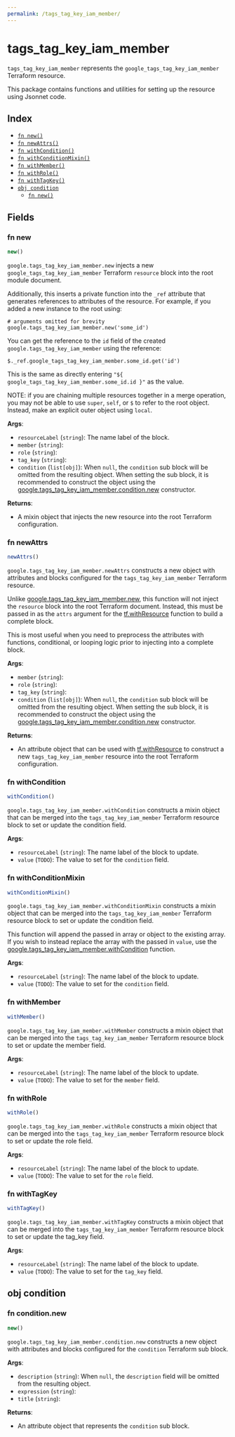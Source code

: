 ```yaml
---
permalink: /tags_tag_key_iam_member/
---
```


# tags_tag_key_iam_member

`tags_tag_key_iam_member` represents the `google_tags_tag_key_iam_member` Terraform resource.



This package contains functions and utilities for setting up the resource using Jsonnet code.


## Index

* [`fn new()`](#fn-new)
* [`fn newAttrs()`](#fn-newattrs)
* [`fn withCondition()`](#fn-withcondition)
* [`fn withConditionMixin()`](#fn-withconditionmixin)
* [`fn withMember()`](#fn-withmember)
* [`fn withRole()`](#fn-withrole)
* [`fn withTagKey()`](#fn-withtagkey)
* [`obj condition`](#obj-condition)
  * [`fn new()`](#fn-conditionnew)

## Fields

### fn new

```ts
new()
```


`google.tags_tag_key_iam_member.new` injects a new `google_tags_tag_key_iam_member` Terraform `resource`
block into the root module document.

Additionally, this inserts a private function into the `_ref` attribute that generates references to attributes of the
resource. For example, if you added a new instance to the root using:

    # arguments omitted for brevity
    google.tags_tag_key_iam_member.new('some_id')

You can get the reference to the `id` field of the created `google.tags_tag_key_iam_member` using the reference:

    $._ref.google_tags_tag_key_iam_member.some_id.get('id')

This is the same as directly entering `"${ google_tags_tag_key_iam_member.some_id.id }"` as the value.

NOTE: if you are chaining multiple resources together in a merge operation, you may not be able to use `super`, `self`,
or `$` to refer to the root object. Instead, make an explicit outer object using `local`.

**Args**:
  - `resourceLabel` (`string`): The name label of the block.
  - `member` (`string`): 
  - `role` (`string`): 
  - `tag_key` (`string`): 
  - `condition` (`list[obj]`):  When `null`, the `condition` sub block will be omitted from the resulting object. When setting the sub block, it is recommended to construct the object using the [google.tags_tag_key_iam_member.condition.new](#fn-tagstagkeyiammemberconditionnew) constructor.

**Returns**:
- A mixin object that injects the new resource into the root Terraform configuration.


### fn newAttrs

```ts
newAttrs()
```


`google.tags_tag_key_iam_member.newAttrs` constructs a new object with attributes and blocks configured for the `tags_tag_key_iam_member`
Terraform resource.

Unlike [google.tags_tag_key_iam_member.new](#fn-tagstagkeyiammembernew), this function will not inject the `resource`
block into the root Terraform document. Instead, this must be passed in as the `attrs` argument for the
[tf.withResource](https://github.com/tf-libsonnet/core/tree/main/docs#fn-withresource) function to build a complete block.

This is most useful when you need to preprocess the attributes with functions, conditional, or looping logic prior to
injecting into a complete block.

**Args**:
  - `member` (`string`): 
  - `role` (`string`): 
  - `tag_key` (`string`): 
  - `condition` (`list[obj]`):  When `null`, the `condition` sub block will be omitted from the resulting object. When setting the sub block, it is recommended to construct the object using the [google.tags_tag_key_iam_member.condition.new](#fn-tagstagkeyiammemberconditionnew) constructor.

**Returns**:
  - An attribute object that can be used with [tf.withResource](https://github.com/tf-libsonnet/core/tree/main/docs#fn-withresource) to construct a new `tags_tag_key_iam_member` resource into the root Terraform configuration.


### fn withCondition

```ts
withCondition()
```

`google.tags_tag_key_iam_member.withCondition` constructs a mixin object that can be merged into the `tags_tag_key_iam_member`
Terraform resource block to set or update the condition field.



**Args**:
  - `resourceLabel` (`string`): The name label of the block to update.
  - `value` (`TODO`): The value to set for the `condition` field.


### fn withConditionMixin

```ts
withConditionMixin()
```

`google.tags_tag_key_iam_member.withConditionMixin` constructs a mixin object that can be merged into the `tags_tag_key_iam_member`
Terraform resource block to set or update the condition field.

This function will append the passed in array or object to the existing array. If you wish
to instead replace the array with the passed in `value`, use the [google.tags_tag_key_iam_member.withCondition](TODO)
function.


**Args**:
  - `resourceLabel` (`string`): The name label of the block to update.
  - `value` (`TODO`): The value to set for the `condition` field.


### fn withMember

```ts
withMember()
```

`google.tags_tag_key_iam_member.withMember` constructs a mixin object that can be merged into the `tags_tag_key_iam_member`
Terraform resource block to set or update the member field.



**Args**:
  - `resourceLabel` (`string`): The name label of the block to update.
  - `value` (`TODO`): The value to set for the `member` field.


### fn withRole

```ts
withRole()
```

`google.tags_tag_key_iam_member.withRole` constructs a mixin object that can be merged into the `tags_tag_key_iam_member`
Terraform resource block to set or update the role field.



**Args**:
  - `resourceLabel` (`string`): The name label of the block to update.
  - `value` (`TODO`): The value to set for the `role` field.


### fn withTagKey

```ts
withTagKey()
```

`google.tags_tag_key_iam_member.withTagKey` constructs a mixin object that can be merged into the `tags_tag_key_iam_member`
Terraform resource block to set or update the tag_key field.



**Args**:
  - `resourceLabel` (`string`): The name label of the block to update.
  - `value` (`TODO`): The value to set for the `tag_key` field.


## obj condition



### fn condition.new

```ts
new()
```


`google.tags_tag_key_iam_member.condition.new` constructs a new object with attributes and blocks configured for the `condition`
Terraform sub block.



**Args**:
  - `description` (`string`):  When `null`, the `description` field will be omitted from the resulting object.
  - `expression` (`string`): 
  - `title` (`string`): 

**Returns**:
  - An attribute object that represents the `condition` sub block.
